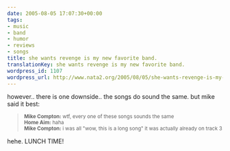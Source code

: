 ```yaml
---
date: 2005-08-05 17:07:30+00:00
tags:
- music
- band
- humor
- reviews
- songs
title: she wants revenge is my new favorite band.
translationKey: she wants revenge is my new favorite band.
wordpress_id: 1107
wordpress_url: http://www.nata2.org/2005/08/05/she-wants-revenge-is-my-new-favorite-band/
---
```


however.. there is one downside.. the songs do sound the same. but mike said it best:
<blockquote><small>
<strong>Mike Compton:</strong> wtf, every one of these songs sounds the same <br />
<strong>Home Aim:</strong> haha <br />
<strong>Mike Compton:</strong> i was all "wow, this is a long song" it was actually already on track 3 <br />
</small></blockquote>

hehe. LUNCH TIME!
